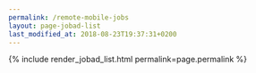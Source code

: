 ```yaml
---
permalink: /remote-mobile-jobs
layout: page-jobad-list
last_modified_at: 2018-08-23T19:37:31+0200
---
```

{% include render_jobad_list.html permalink=page.permalink %}
